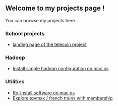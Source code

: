 ## Welcome to my projects page ! 

You can browse my projects here.

### School projects

  - [landing page of the telecoin project](https://fran-cois.github.io/lp-telecoin/)

### Hadoop 

 - [Install simple hadoop configuration on mac os](https://fran-cois.github.io/hadoop_on_mac/)

### Utilities

 - [Re-Install software on mac os ](https://fran-cois.github.io/fresh_install_mac/)
 - [Explore tgvmax / french trains with membership](https://fran-cois.github.io/explore_tgvmax)
